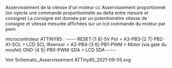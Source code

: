 Asservissement de la vitesse d'un moteur cc
Asservissement proportionnel (on injecte une commande proportionnelle au delta entre mesure et consigne)
La consigne est donnée par un potentiomètre
vitesse de consigne et vitesse mesurée affichées sur un lcd
commande du moteur par pwm

microcontroleur ATTINY85 :
                      -----
               RESET-|1   8|-5V
  Pot >       A3-PB3-|2   7|-PB2-A1-SCL   > LCD SCL
  IRsensor >  A2-PB4-|3   6|-PB1-PWM      > Motor (via gate du mosfet)
                 GND-|4   5|-PB0-PWM-SDA  > LCD SDA
                      -----

Voir Schematic_Asservissement ATTiny85_2021-09-05.svg

